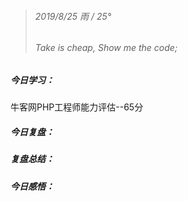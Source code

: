 > ###### 2019/8/25  雨 / 25°
> ###### Take is cheap, Show me the code;


##### 今日学习：

牛客网PHP工程师能力评估--65分

##### 今日复盘：



##### 复盘总结：



##### 今日感悟：